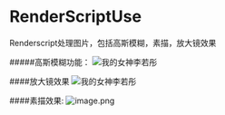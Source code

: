# RenderScriptUse
Renderscript处理图片，包括高斯模糊，素描，放大镜效果

#####高斯模糊功能：
![我的女神李若彤](http://upload-images.jianshu.io/upload_images/8669504-be5b15d209c3670b.png?imageMogr2/auto-orient/strip%7CimageView2/2/w/400)

####放大镜效果
![我的女神李若彤](http://upload-images.jianshu.io/upload_images/8669504-51be94d3975142df.png?imageMogr2/auto-orient/strip%7CimageView2/2/w/400)


####素描效果:
![image.png](http://upload-images.jianshu.io/upload_images/8669504-59a24151d676c77f.png?imageMogr2/auto-orient/strip%7CimageView2/2/w/400)
